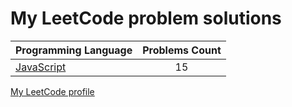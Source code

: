 # My LeetCode problem solutions

|    Programming Language  |    Problems Count  | 
|----------|:-------------:|
| [JavaScript](https://github.com/nikitapozdeev/programming-problems/tree/master/leetcode/javascript) | 15 | 


[My LeetCode profile](https://leetcode.com/crabn3bula/)
